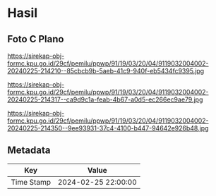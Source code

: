# Hasil

## Foto C Plano

https://sirekap-obj-formc.kpu.go.id/29cf/pemilu/ppwp/91/19/03/20/04/9119032004002-20240225-214210--85cbcb9b-5aeb-41c9-940f-eb5434fc9395.jpg

https://sirekap-obj-formc.kpu.go.id/29cf/pemilu/ppwp/91/19/03/20/04/9119032004002-20240225-214317--ca9d9c1a-feab-4b67-a0d5-ec266ec9ae79.jpg

https://sirekap-obj-formc.kpu.go.id/29cf/pemilu/ppwp/91/19/03/20/04/9119032004002-20240225-214350--9ee93931-37c4-4100-b447-94642e926b48.jpg


## Metadata

| Key        | Value               |
| ---------- | ------------------- |
| Time Stamp | 2024-02-25 22:00:00 |



